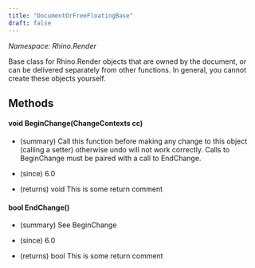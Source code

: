```yaml
---
title: "DocumentOrFreeFloatingBase"
draft: false
---
```


*Namespace: Rhino.Render*

   Base class for Rhino.Render objects that are owned by the document, or can be delivered separately
   from other functions.  In general, you cannot create these objects yourself.
   
## Methods
#### void BeginChange(ChangeContexts cc)
- (summary) 
     Call this function before making any change to this object (calling a setter) otherwise undo will not work correctly.  Calls to BeginChange must be paired with a call to EndChange.
     
- (since) 6.0
- (returns) void This is some return comment
#### bool EndChange()
- (summary) 
     See BeginChange
     
- (since) 6.0
- (returns) bool This is some return comment
